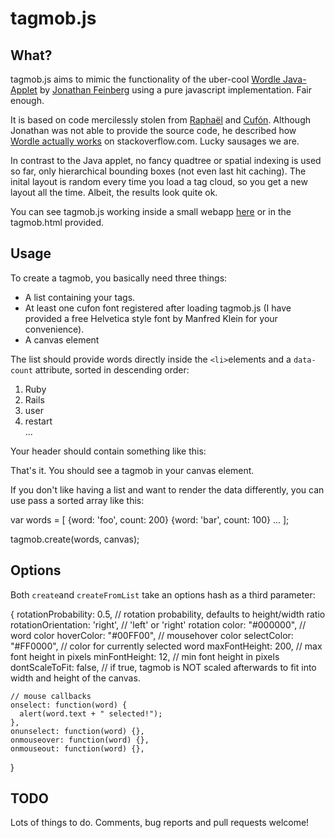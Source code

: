 tagmob.js
=========

[raphael]: http://raphaeljs.com
[cufon]: http://cufon.shoqolate.com
[wordle]: http://www.wordle.net
[feinberg]: http://www.mrfeinberg.com
[stacko]: http://stackoverflow.com/questions/342687/algorithm-to-implement-something-like-wordle
[heroku]: http://jscloud.heroku.com

## What? ##

tagmob.js aims to mimic the functionality of the uber-cool [Wordle Java-Applet][wordle] by
[Jonathan Feinberg][feinberg] using a pure javascript implementation. Fair enough.

It is based on code mercilessly stolen from [Raphaël][raphael] and [Cufón][cufon].
Although Jonathan was not able to provide the source code, he described how
[Wordle actually works][stacko] on stackoverflow.com. Lucky sausages we are.

In contrast to the Java applet, no fancy quadtree or spatial indexing is used so far, only
hierarchical bounding boxes (not even last hit caching). The inital layout is random every time you load a tag cloud,
so you get a new layout all the time. Albeit, the results look quite ok.

You can see tagmob.js working inside a small webapp [here][heroku] or in the tagmob.html provided.


## Usage ##

To create a tagmob, you basically need three things:

  * A list containing your tags.
  * At least one cufon font registered after loading tagmob.js (I have provided a free Helvetica style font by Manfred Klein for your convenience).
  * A canvas element

The list should provide words directly inside the `<li>`elements and a `data-count` attribute, sorted in descending order:

  <ol id="wordcloud">
    <li data-count="150">Ruby</li>
    <li data-count="130">Rails</li>
    <li data-count="90">user</li>
    <li data-count="80">restart</li>
    ...
  </ol>


Your header should contain something like this:

  <script src="http://ajax.googleapis.com/ajax/libs/jquery/1.5.1/jquery.min.js" type="text/javascript"></script>
  <script src="tagmob.js" type="text/javascript"></script>
  <script src="fonts/OldSansBlack_500.font.js" type="text/javascript"></script>
  <script type="text/javascript">
  $(function() {
    var mobCanvas = document.getElementById('myCanvas');
    tagmob.createFromList('wordcloud', mobCanvas);

  });
  </script>

That's it. You should see a tagmob in your canvas element.

If you don't like having a list and want to render the data differently, you can use pass a sorted array like this:

  var words = [
    {word: 'foo', count: 200}
    {word: 'bar', count: 100}
    ...
  ];

  tagmob.create(words, canvas);


## Options ##

Both `create`and `createFromList` take an options hash as a third parameter:

  {
    rotationProbability: 0.5, // rotation probability, defaults to height/width ratio
    rotationOrientation: 'right', // 'left' or 'right' rotation
    color: "#000000", // word color
    hoverColor: "#00FF00", // mousehover color
    selectColor: "#FF0000", // color for currently selected word
    maxFontHeight: 200, // max font height in pixels
    minFontHeight: 12, // min font height in pixels
    dontScaleToFit: false, // if true, tagmob is NOT scaled afterwards to fit into width and height of the canvas.

    // mouse callbacks
    onselect: function(word) {
      alert(word.text + " selected!");
    },
    onunselect: function(word) {},
    onmouseover: function(word) {},
    onmouseout: function(word) {},
  }


## TODO ##

Lots of things to do. Comments, bug reports and pull requests welcome!

